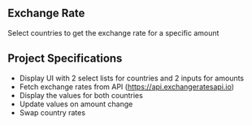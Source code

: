 ## Exchange Rate

Select countries to get the exchange rate for a specific amount

## Project Specifications

- Display UI with 2 select lists for countries and 2 inputs for amounts
- Fetch exchange rates from API (https://api.exchangeratesapi.io)
- Display the values for both countries
- Update values on amount change
- Swap country rates
